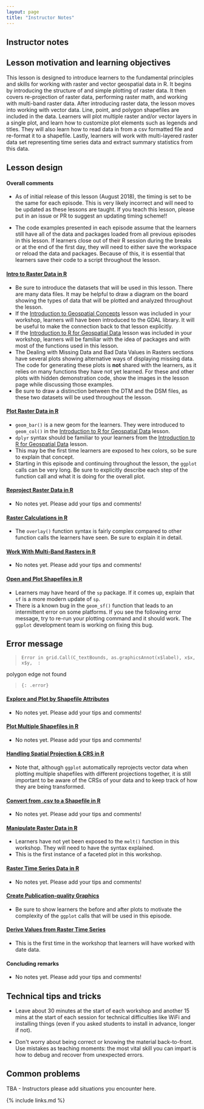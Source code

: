 ```yaml
---
layout: page
title: "Instructor Notes"
---
```


## Instructor notes

## Lesson motivation and learning objectives

This lesson is designed to introduce learners to the fundamental principles and skills for working with
raster and vector geospatial data in R. It begins by introducing the structure of and simple plotting of 
raster data. It then covers re-projection of raster data, performing raster math, and working with multi-band
raster data. After introducing raster data, the lesson moves into working with vector data. Line, point, and
polygon shapefiles are included in the data. Learners will plot multiple raster and/or vector layers
in a single plot, and learn how to customize plot elements such as legends and titles. They will 
also learn how to read data in from a csv formatted file and re-format it to a shapefile. Lastly, learners
will work with multi-layered raster data set representing time series data and extract summary statistics
from this data. 

## Lesson design

#### Overall comments

* As of initial release of this lesson (August 2018), the timing is set to be the same for each episode. This
is very likely incorrect and will need to be updated as these lessons are taught. If you teach this lesson, 
please put in an issue or PR to suggest an updating timing scheme!!

* The code examples presented in each episode assume that the learners still have all of the data and packages
loaded from all previous episodes in this lesson. If learners close out of their R session during the breaks or
at the end of the first day, they will need to either save the workspace or reload the data and packages. 
Because of this, it is essential that learners save their code to a script throughout the lesson.

#### [Intro to Raster Data in R](../01-raster-structure/)

* Be sure to introduce the datasets that will be used in this lesson. There are many data files. It may
be helpful to draw a diagram on the board showing the types of data that will be plotted and analyzed 
throughout the lesson. 
* If the [Introduction to Geospatial Concepts](https://datacarpentry.org/organization-geospatial/) lesson was
included in your workshop, learners will have been introduced to the GDAL library. It will be useful to make 
the connection back to that lesson explicitly.
* If the [Introduction to R for Geospatial Data](https://datacarpentry.org/r-intro-geospatial/) lesson was included
in your workshop, learners will be familiar with the idea of packages and with most of the functions used
in this lesson.
* The Dealing with Missing Data and Bad Data Values in Rasters sections have several plots showing alternative ways of displaying missing
data. The code for generating these plots is **not** shared with the learners, as it relies on many functions
they have not yet learned. For these and other plots with hidden demonstration code, show the images in the 
lesson page while discussing those examples. 
* Be sure to draw a distinction between the DTM and the DSM files, as these two datasets will be used
throughout the lesson.

#### [Plot Raster Data in R](../02-raster-plot/)

* `geom_bar()` is a new geom for the learners. They were introduced to `geom_col()` in the [Introduction to R for Geospatial Data](https://datacarpentry.org/r-intro-geospatial/) lesson. 
* `dplyr` syntax should be familiar to your learners from the [Introduction to R for Geospatial Data](https://datacarpentry.org/r-intro-geospatial/) lesson. 
* This may be the first time learners are exposed to hex colors, so be sure to explain that concept.
* Starting in this episode and continuing throughout the lesson, the `ggplot` calls can be very long. Be sure
to explicitly describe each step of the function call and what it is doing for the overall plot. 

#### [Reproject Raster Data in R](../03-raster-reproject-in-r/)

* No notes yet. Please add your tips and comments!

#### [Raster Calculations in R](../04-raster-calculations-in-r/)

* The `overlay()` function syntax is fairly complex compared to other function calls the learners have seen. 
Be sure to explain it in detail.

#### [Work With Multi-Band Rasters in R](../05-raster-multi-band-in-r/)

* No notes yet. Please add your tips and comments!

#### [Open and Plot Shapefiles in R](../06-vector-open-shapefile-in-r/)

* Learners may have heard of the `sp` package. If it comes up, explain that `sf` is a
more modern update of `sp`. 
* There is a known bug in the `geom_sf()` function that leads to an intermittent error on some platforms. 
If you see the following error message, try to re-run your plotting command and it should work. 
The `ggplot` development team is working on fixing this bug.

## Error message
> ~~~
> Error in grid.Call(C_textBounds, as.graphicsAnnot(x$label), x$x, x$y,  : 
  polygon edge not found
> ~~~
> {: .error}

#### [Explore and Plot by Shapefile Attributes](../07-vector-shapefile-attributes-in-r/)

* No notes yet. Please add your tips and comments!

#### [Plot Multiple Shapefiles in R](../08-vector-plot-shapefiles-custom-legend/)

* No notes yet. Please add your tips and comments!

#### [Handling Spatial Projection & CRS in R](../09-vector-when-data-dont-line-up-crs/)

* Note that, although `ggplot` automatically reprojects vector data when plotting multiple shapefiles with
different projections together, it is still important to be aware of the CRSs of your data and to keep track
of how they are being transformed. 


#### [Convert from .csv to a Shapefile in R](../10-vector-csv-to-shapefile-in-r/)

* No notes yet. Please add your tips and comments!

#### [Manipulate Raster Data in R](../11-vector-raster-integration/)

* Learners have not yet been exposed to the `melt()` function in this workshop. They will need to have 
the syntax explained. 
* This is the first instance of a faceted plot in this workshop. 

#### [Raster Time Series Data in R](../12-time-series-raster/)

* No notes yet. Please add your tips and comments! 

#### [Create Publication-quality Graphics](../13-plot-time-series-rasters-in-r/)

* Be sure to show learners the before and after plots to motivate the complexity of the 
`ggplot` calls that will be used in this episode. 

#### [Derive Values from Raster Time Series](../14-extract-ndvi-from-rasters-in-r/)

* This is the first time in the workshop that learners will have worked with date data.

#### Concluding remarks

* No notes yet. Please add your tips and comments! 

## Technical tips and tricks

* Leave about 30 minutes at the start of each workshop and another 15 mins
at the start of each session for technical difficulties like WiFi and
installing things (even if you asked students to install in advance, longer if
not).

* Don't worry about being correct or knowing the material back-to-front. Use
mistakes as teaching moments: the most vital skill you can impart is how to
debug and recover from unexpected errors.

## Common problems

TBA - Instructors please add situations you encounter here.

{% include links.md %}
